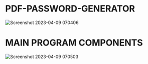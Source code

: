 # PDF-PASSWORD-GENERATOR

![Screenshot 2023-04-09 070406](https://user-images.githubusercontent.com/90656786/230797617-0b08a346-629c-4eb9-80ba-4ff2518b8612.png)






# MAIN PROGRAM COMPONENTS


![Screenshot 2023-04-09 070503](https://user-images.githubusercontent.com/90656786/230797626-a3735dbb-12f5-4b79-b80e-5fc6a80c2a62.png)

